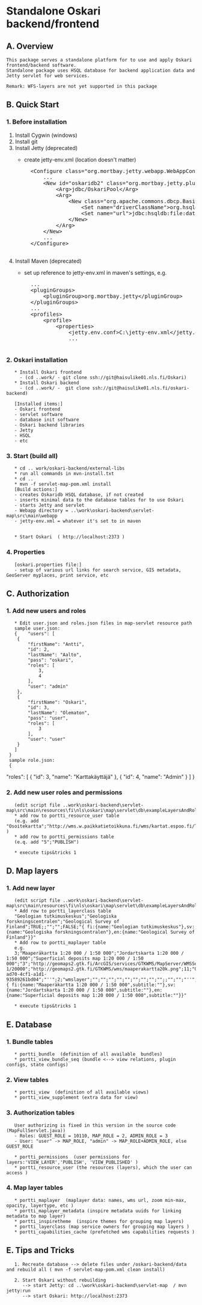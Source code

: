 # Standalone Oskari backend/frontend

## A. Overview

    This package serves a standalone platform for to use and apply Oskari frontend/backend software.
    Standalone package uses HSQL database for backend application data and Jetty servlet for web services.
    
    Remark: WFS-layers are not yet supported in this package
    

## B. Quick Start

### 1. Before installation

1. Install Cygwin (windows)
2. Install git
3. Install Jetty (deprecated)
    - create jetty-env.xml (location doesn't matter)
	
        <pre>
        &lt;Configure class="org.mortbay.jetty.webapp.WebAppContext"&gt;
            ...
            &lt;New id="oskaridb2" class="org.mortbay.jetty.plus.naming.Resource"&gt;
                &lt;Arg&gt;jdbc/OskariPool&lt;/Arg&gt;
                &lt;Arg&gt;
                    &lt;New class="org.apache.commons.dbcp.BasicDataSource"&gt;
                        &lt;Set name="driverClassName"&gt;org.hsqldb.jdbcDriver&lt;/Set&gt;
                        &lt;Set name="url"&gt;jdbc:hsqldb:file:data/oskaridb&lt;/Set&gt;
                    &lt;/New&gt;
                &lt;/Arg&gt;
            &lt;/New&gt;
            ...
        &lt;/Configure&gt;
        </pre>
4. Install Maven (deprecated)
	- set up reference to jetty-env.xml in maven's settings, e.g.
	
        <pre>
        ...
        &lt;pluginGroups&gt;
            &lt;pluginGroup&gt;org.mortbay.jetty&lt;/pluginGroup&gt;
        &lt;/pluginGroups&gt;
        ...
        &lt;profiles&gt;
            &lt;profile&gt;
                &lt;properties&gt;
                    &lt;jetty.env.conf&gt;C:\jetty-env.xml&lt;/jetty.env.conf&gt;
                    ...
        </pre>

### 2. Oskari installation
       * Install Oskari frontend 
         - (cd ..work/ - git clone ssh://git@haisulike01.nls.fi/Oskari)
       * Install Oskari backend
         - (cd ..work/ -  git clone ssh://git@haisulike01.nls.fi/oskari-backend)
         
       [Installed items:]
       - Oskari frontend
       - servlet software
       - database init software
       - Oskari backend libraries
       - Jetty
       - HSQL 
       - etc
        
### 3. Start  (build all)
       * cd .. work/oskari-backend/external-libs
	   * run all commands in mvn-install.txt
	   * cd ..
       * mvn -f servlet-map-pom.xml install
       [Build actions:]
       - creates Oskaridb HSQL database, if not created
       - inserts minimal data to the database tables for to use Oskari
       - starts Jetty and servlet
       - Webapp directory = ..\work\oskari-backend\servlet-map\src\main\webapp
       - jetty-env.xml = whatever it's set to in maven
       
       
       * Start Oskari  ( http://localhost:2373 )
       
### 4. Properties
       [oskari.properties file:]
       - setup of various url links for search service, GIS metadata, GeoServer myplaces, print service, etc

## C. Authorization

### 1. Add new users and roles
       * Edit user.json and roles.json files in map-servlet resource path
       sample user.json:
       {    "users": [
        {
            "firstName": "Antti",
            "id": 2,
            "lastName": "Aalto",
            "pass": "oskari",
            "roles": [
                3,
                4
            ],
            "user": "admin"
        },
        {
            "firstName": "Oskari",
            "id": 3,
            "lastName": "Olematon",
            "pass": "user",
            "roles": [
                3
            ],
            "user": "user"
        }
       ]
     }
     sample role.json:
     {
  "roles": [
    {
        "id": 3,
        "name": "Karttakäyttäjä"
    },
    {
        "id": 4,
        "name": "Admin"
    }
      ]
    }
       
       
### 2. Add new user roles and permissions 
       (edit script file ..work\oskari-backend\servlet-map\src\main\resources\fi\nls\oskari\map\servlet\db\exampleLayersAndRoles.sql)
       * add row to portti_resource_user table
       (e.g. add "Osoitekartta";"http://wms.w.paikkatietoikkuna.fi/wms/kartat.espoo.fi/TeklaOgcWeb/WMS.ashx?";"WMS_LAYER";"10114";"ROLE" )
       * add row to portti_permissions table
       (e.q. add "5";"PUBLISH")

       * execute tips&tricks 1
       
## D. Map layers

### 1. Add new layer
       (edit script file ..work\oskari-backend\servlet-map\src\main\resources\fi\nls\oskari\map\servlet\db\exampleLayersAndRoles.sql)
       * Add row to portti_layerclass table  
       "Geologian tutkimuskeskus";"Geologiska forskningscentralen";"Geological Survey of Finland";TRUE;;"";"";FALSE;"{ fi:{name:"Geologian tutkimuskeskus"},sv:{name:"Geologiska forskningscentralen"},en:{name:"Geological Survey of Finland"}}"
       * Add row to portti_maplayer table  
       e.g.
       3;"Maaperäkartta 1:20 000 / 1:50 000";"Jordartskarta 1:20 000 / 1:50 000";"Superficial deposits map 1:20 000 / 1:50 000";"3";"http://geomaps2.gtk.fi/ArcGIS/services/GTKWMS/MapServer/WMSServer";75;"''";100000;10000;"http://www.paikkatietoikkuna.fi/web/guest/maaperakartta-1/20000";"http://geomaps2.gtk.fi/GTKWMS/wms/maaperakartta20k.png";11;"0f3f054f-ad70-4cf1-a1d1-93589261bd04";"''";2;"wmslayer";"";"";"";"";"";"";"";"";"";;"";"";"''";"''";"''";"";"1.3.0";3067;"{ fi:{name:"Maaperäkartta 1:20 000 / 1:50 000",subtitle:""},sv:{name:"Jordartskarta 1:20 000 / 1:50 000",subtitle:""},en:{name:"Superficial deposits map 1:20 000 / 1:50 000",subtitle:""}}"

       * execute tips&tricks 1
       
## E. Database

### 1. Bundle tables
       * portti_bundle  (definition of all available  bundles)
       * portti_view_bundle_seq (bundle <--> view relations, plugin configs, state configs)
       
### 2. View tables
       * portti_view  (definition of all available views)
       * portti_view_supplement (extra data for view)
       
### 3. Authorization tables
       User authorizing is fixed in this version in the source code (MapFullServlet.java))
       - Roles: GUEST_ROLE = 10110, MAP_ROLE = 2, ADMIN_ROLE = 3
       - User: "user" -> MAP_ROLE, "admin" -> MAP_ROLE+ADMIN_ROLE, else GUEST_ROLE
   
       * portti_permissions  (user permissions for layers:'VIEW_LAYER','PUBLISH', 'VIEW_PUBLISHED' )
       * portti_resource_user (the resources (layers), which the user can access )
       
### 4. Map layer tables
       * portti_maplayer  (maplayer data: names, wms url, zoom min-max, opacity, layertype, etc )
       * portti_maplayer_metadata (inspire metadata uuids for linking metadata to map layer)
       * portti_inspiretheme  (inspire themes for grouping map layers)
       * portti_layerclass (map service owners for grouping map layers )
       * portti_capabilities_cache (prefetched wms capabilities requests )
       

## E. Tips and Tricks
 
       1. Recreate database --> delete files under /oskari-backend/data  and rebuild all ( mvn -f servlet-map-pom.xml clean install)
       
       2. Start Oskari without rebuilding  
          --> start Jetty: cd ..\work\oskari-backend\servlet-map  / mvn jetty:run
          --> start Oskari: http://localhost:2373
          
